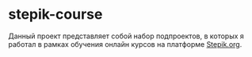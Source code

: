 # stepik-course
Данный проект представляет собой набор подпроектов, в которых я работал в рамках обучения онлайн курсов на платформе [Stepik.org](https://stepik.org/users/364983444/courses). 
